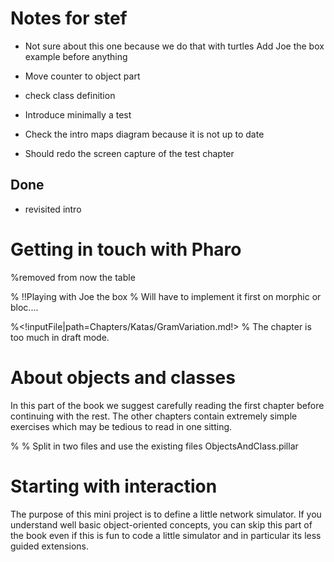 # Notes for stef

- Not sure about this one because we do that with turtles Add Joe the box example before anything
- Move counter to object part
- check class definition
- Introduce minimally a test

- Check the intro maps diagram because it is not up to date
- Should redo the screen capture of the test chapter
## Done
- revisited intro 

<!inputFile|path=Chapters/Introduction/Introduction.md!>

# Getting in touch with Pharo

<!inputFile|path=Chapters/GettingStarted/GettingStarted.md!>
%removed from now the table

<!inputFile|path=Chapters/GettingStarted/ChallengingYourself.md!>

% !!Playing with Joe the box
% Will have to implement it first on morphic or bloc....

<!inputFile|path=Chapters/Tests/Tests.md!>

<!inputFile|path=Chapters/Katas/GramKatas.md!>

%<!inputFile|path=Chapters/Katas/GramVariation.md!>
% The chapter is too much in draft mode.


# About objects and classes

In this part of the book we suggest carefully reading the first chapter before continuing with the rest.
The other chapters contain extremely simple exercises which may be tedious to read in one sitting.

<!inputFile|path=Chapters/OOPNutshell/OOPNutshell.md!>
% % Split in two files and use the existing files ObjectsAndClass.pillar 

<!inputFile|path=Chapters/Counter/Counter.md!>

<!inputFile|path=Chapters/Converter/Converter.md!>

<!inputFile|path=Chapters/Wallet/Wallet.md!>


# Starting with interaction

The purpose of this mini project is to define a little network simulator. 
 If you understand well basic object-oriented concepts, you can skip this part of the book even if this is fun to code a little simulator and in particular its less guided extensions.
 
<!inputFile|path=Chapters/SimpleLan/Simple-LAN-Definition.md!>
<!inputFile|path=Chapters/SimpleLan/Simple-LAN-Self.md!>
<!inputFile|path=Chapters/SimpleLan/Simple-LAN-Hooks.md!>


